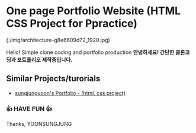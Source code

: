 # One page Portfolio Website (HTML CSS Project for Ppractice)
(./img/architecture-g8e6609d72_1920.jpg)



Hello! Simple clone coding and portfolio production
<b>안녕하세요! 간단한 클론코딩과 포트폴리오 제작중입니다.</b>


## Similar Projects/turorials

 - [sungjungyoon's Portfolio - (html, css project)](https://github.com/sungjungyoon/)
 
  

### 👍 HAVE FUN 👍
Thanks, YOONSUNGJUNG


